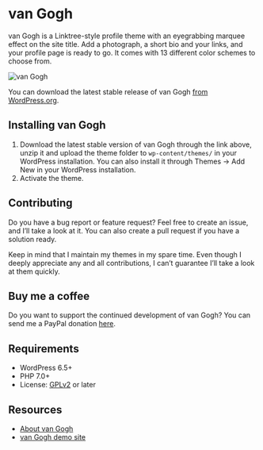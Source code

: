 # van Gogh

van Gogh is a Linktree-style profile theme with an eyegrabbing marquee effect on the site title. Add a photograph, a short bio and your links, and your profile page is ready to go. It comes with 13 different color schemes to choose from.

![van Gogh](https://github.com/andersnoren/van-gogh/blob/main/screenshot.jpg)

You can download the latest stable release of van Gogh [from WordPress.org](https://wordpress.org/themes/van-gogh/).

## Installing van Gogh
1. Download the latest stable version of van Gogh through the link above, unzip it and upload the theme folder to `wp-content/themes/` in your WordPress installation. You can also install it through Themes → Add New in your WordPress installation.
2. Activate the theme.

## Contributing
Do you have a bug report or feature request? Feel free to create an issue, and I’ll take a look at it. You can also create a pull request if you have a solution ready. 

Keep in mind that I maintain my themes in my spare time. Even though I deeply appreciate any and all contributions, I can’t guarantee I’ll take a look at them quickly.

## Buy me a coffee
Do you want to support the continued development of van Gogh? You can send me a PayPal donation [here](https://www.paypal.com/cgi-bin/webscr?cmd=_donations&business=anders%40andersnoren%2ese&lc=US&item_name=Free%20WordPress%20Themes%20from%20Anders%20Noren&currency_code=USD&bn=PP%2dDonationsBF%3abtn_donateCC_LG%2egif%3aNonHosted).

## Requirements
- WordPress 6.5+
- PHP 7.0+
- License: [GPLv2](https://www.gnu.org/licenses/gpl-2.0.html) or later

## Resources
- [About van Gogh](https://andersnoren.se/teman/van-gogh-wordpress-theme/)
- [van Gogh demo site](https://van-gogh.andersnoren.se/)
